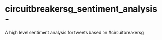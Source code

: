 # circuitbreakersg_sentiment_analysis-
A high level sentiment analysis for tweets based on #circuitbreakersg 
